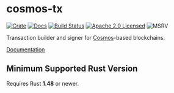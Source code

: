 # cosmos-tx

[![Crate][crate-image]][crate-link]
[![Docs][docs-image]][docs-link]
[![Build Status][build-image]][build-link]
[![Apache 2.0 Licensed][license-image]][license-link]
![MSRV][rustc-image]

Transaction builder and signer for [Cosmos]-based blockchains.

[Documentation][docs-link]

## Minimum Supported Rust Version

Requires Rust **1.48** or newer.

[//]: # "badges"
[crate-image]: https://img.shields.io/crates/v/cosmos-tx.svg
[crate-link]: https://crates.io/crates/cosmos-tx
[docs-image]: https://docs.rs/cosmos-tx/badge.svg
[docs-link]: https://docs.rs/cosmos-tx/
[build-image]: https://github.com/cosmos/cosmos-rust/workflows/cosmos-tx/badge.svg
[build-link]: https://github.com/cosmos/cosmos-rust/actions?query=workflow:cosmos-tx
[license-image]: https://img.shields.io/badge/license-Apache2.0-blue.svg
[license-link]: https://github.com/cosmos/cosmos-rust/blob/master/LICENSE
[rustc-image]: https://img.shields.io/badge/rustc-1.48+-blue.svg

[//]: # "general links"
[Cosmos]: https://cosmos.network/
